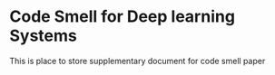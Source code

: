 # Code Smell for Deep learning Systems
This is place to store supplementary document for code smell paper
